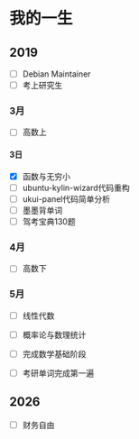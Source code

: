# 我的一生

## 2019

- [ ] Debian Maintainer
- [ ] 考上研究生

###  3月

- [ ] 高数上

#### 3日

- [x] 函数与无穷小
- [ ] ubuntu-kylin-wizard代码重构
- [ ] ukui-panel代码简单分析
- [ ] 墨墨背单词
- [ ] 驾考宝典130题

### 4月

- [ ] 高数下

### 5月

- [ ] 线性代数
- [ ] 概率论与数理统计

- [ ] 完成数学基础阶段
- [ ] 考研单词完成第一遍

## 2026

- [ ] 财务自由